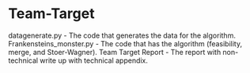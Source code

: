 # Team-Target
datagenerate.py - The code that generates the data for the algorithm. 
Frankensteins_monster.py - The code that has the algorithm (feasibility, merge, 
and Stoer-Wagner).
Team Target Report - The report with non-technical write up with technical appendix.
